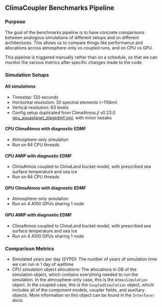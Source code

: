 ## ClimaCoupler Benchmarks Pipeline

### Purpose
The goal of the benchmarks pipeline is to have concrete comparisons between
analogous simulations of different setups and on different architectures.
This allows us to compare things like performance and allocations across
atmosphere-only vs coupled runs, and on CPU vs GPU.

This pipeline is triggered manually rather than on a schedule, so that we
can monitor the various metrics after specific changes made to the code.

### Simulation Setups
#### All simulations
- Timestep: 120 seconds
- Horizontal resolution: 30 spectral elements (~110km)
- Vertical resolution: 63 levels
- Config setup duplicated from ClimaAtmos.jl v0.23.0
[gpu_aquaplanet_diagedmf.yml](https://github.com/CliMA/ClimaAtmos.jl/blob/v0.23.0/config/gpu_configs/gpu_aquaplanet_diagedmf.yml),
with minor tweaks

#### CPU ClimaAtmos with diagnostic EDMF
- Atmosphere-only simulation
- Run on 64 CPU threads

#### CPU AMIP with diagnostic EDMF
- ClimaAtmos coupled to ClimaLand bucket model, with prescribed sea surface
temperature and sea ice
- Run on 64 CPU threads

#### GPU ClimaAtmos with diagnostic EDMF
- Atmosphere-only simulation
- Run on 4 A100 GPUs sharing 1 node

#### GPU AMIP with diagnostic EDMF
- ClimaAtmos coupled to ClimaLand bucket model, with prescribed sea surface
temperature and sea ice
- Run on 4 A100 GPUs sharing 1 node

### Comparison Metrics
- Simulated years per day (SYPD): The number of years of simulation time we
can run in 1 day of walltime
- CPU simulation object allocations: The allocations in GB of the simulation
object, which contains everything needed to run the simulation.
In the atmosphere-only case, this is the `AtmosSimulation` object.
In the coupled case, this is the `CoupledSimulation` object, which includes
all of the component models, coupler fields, and auxiliary objects. More
information on this object can be found in the `Interfacer` docs.

